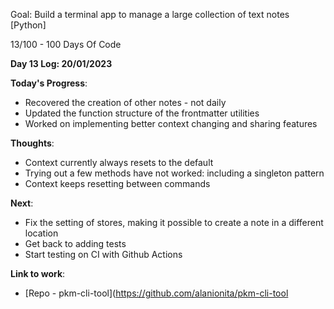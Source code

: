 Goal: Build a terminal app to manage a large collection of text notes [Python]

13/100 - 100 Days Of Code

**Day 13 Log: 20/01/2023**

**Today's Progress**:
- Recovered the creation of other notes - not daily
- Updated the function structure of the frontmatter utilities
- Worked on implementing better context changing and sharing features

**Thoughts**: 
- Context currently always resets to the default
- Trying out a few methods have not worked: including a singleton pattern
- Context keeps resetting between commands

**Next**: 
- Fix the setting of stores, making it possible to create a note in a different location
- Get back to adding tests
- Start testing on CI with Github Actions

**Link to work**: 
- [Repo - pkm-cli-tool](https://github.com/alanionita/pkm-cli-tool